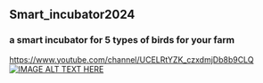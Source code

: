 ## Smart_incubator2024
### a smart incubator for 5 types of birds for your farm
https://www.youtube.com/channel/UCELRtYZK_czxdmjDb8b9CLQ
[![IMAGE ALT TEXT HERE](http://img.youtube.com/vi/YOUTUBE_VIDEO_ID_HERE/0.jpg)](http://www.youtube.com/watch?v=YOUTUBE_VIDEO_ID_HERE)
